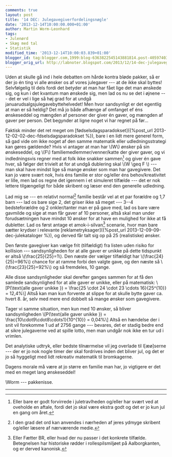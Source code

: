 ```yaml
---
comments: true
layout: post
title: '14 DEC: Julegavegiverfordelingsnøgle'
date: '2013-12-14T10:00:00.000+01:00'
author: Martin Worm-Leonhard
tags:
- Julenørd
- Skæg med tal
- Statistik
modified_time: '2013-12-14T10:00:03.839+01:00'
blogger_id: tag:blogger.com,1999:blog-6363822545143881814.post-4059740390404117478
blogger_orig_url: http://labnoter.blogspot.com/2013/12/14-dec-julegavegiverfordelingsngle.html
---
```


Uden at skulle gå ind i hele debatten om hårde kontra bløde pakker, så
er der jo én ting vi alle ønsker os af vores julegaver --- at de ikke skal
byttes! Selvfølgelig til dels fordi det betyder at man har fået lige det
man ønskede sig, og kun i det kvantum man ønskede sig, men lad os nu se
det i øjnene --- det er vel i lige så høj grad for at undgå
januarudsalgsjulegavebyttehelvedet! 
Men hvor sandsynligt er det egentlig
at man er så heldig? Det må jo både afhænge af omfanget ef éns
ønskeseddel og mængden af personer der giver én gaver, og mængden af
gaver per person. Det begynder at ligne noget vi har regnet på før...

Faktisk minder det ret meget om
[fødselsdagsparadokset]({%post_url 2013-12-02-02-dec-fdselsdagsparadokset %}),
bare i en lidt mere generel form, så gad vide om ikke noget af den samme
matematik eller udledningsstrategi kan gøres gældende?
Hvis vi antager at man har \\(W\\) ønsker på sin ønskeseddel, og \\(F\\)
familiemedlemmer/venner/katte der giver gaver, og vi indledningsvis
regner med at folk ikke snakker sammen[^1] og giver én gave hver, så
følger det trivielt at for at undgå dublering skal \\(W \geq F \\) ---
man skal have mindst lige så mange ønsker som man har gavegivere. 
Det kan jo være svært nok, hvis éns familie er stor og/eller éns
behov/kreativitet er lille, men lad os regne det igennem i et simuleret
tilfælde --- det er nok lettere tilgængeligt for både skribent og læser
end den generelle udledning.

Lad mig se --- en relativt normal[^2] familie består vel at et par
forældre og 1,7 barn --- lad os bare sige 2, det griser ikke så meget ---
3--4 bedsteforældre og 2 onkler/tanter man er på gave med, lad os bare
være gavmilde og sige at man får gaver af 10 personer, altså skal man
under forudsætningen have mindst 10 ønsker for at have en mulighed for
ikke at få dubletter. Lad os først antage et amok-i-silvan[^3]
scenarie, hvor man bare sætter krydser i relevante
[reklametryksager]({%post_url 2013-12-09-09-dec-julekataloger %}),
og derved får talt sig op på 25 (realistiske) ønsker.

Den første gavegiver kan vælge frit (tilfældigt) fra listen uden risiko
for kollision --- sandsynligheden for at alle gaver er unikke på dette
tidspunkt er altså \\(\frac{25}{25}=1\\).
Den næste der vælger tilfældigt har \\(\frac{24}{25}=96\%\\) chance
for at ramme forbi den valgte gave, og den næste så
\\(\frac{23}{25}=92\%\\) og så fremdeles, 10 gange. 

Alle disse
sandsynligheder skal derefter ganges sammen for at få den samlede
sandsynlighed for at alle gaver er unikke, eller på matematisk: 
\\[P(\text{alle gaver unikke }) = \frac{25 \cdot 24 \cdot 23 \cdots 16}{25^{10}} = 12,4\%\\]
Altså kan man kun forvente at slippe for at skulle bytte gaver ca. hvert
8. år, selv med mere end dobbelt så mange ønsker som gavegivere. 

Tager
vi samme situation, men kun med 10 ønsker, så bliver sandsynligheden
\\[P(\\text{alle gaver unikke }) = \frac{10\cdot9\cdot8\cdots1}{10^{10}} = 0,04\%\\]
Altså en hændelse der i snit vil forekomme 1 ud af 2756 gange --- bevares,
det er stadig bedre end at sikre julegaverne ved at spille lotto, men
man undgår nok ikke en tur ud i vrimlen.

Det analytiske udtryk, eller bedste tilnærmelse vil jeg overlade til
l\[æø\]serne --- der er jo nok nogle timer der skal fordrives inden det
bliver jul, og det er jo så hyggeligt med lidt rekreativ matematik til
bromkagerne.

Dagens morale må være at jo større en familie man har, jo vigtigere er
det med en meget lang ønskeseddel!

\\Worm --- pakkenisse.

------------------------------------------------------------------------

[^1]: Eller bare er godt forvirrede i juletravlheden og/eller har svært
    ved at oveholde en aftale, fordi det jo skal være ekstra godt og det er
    jo kun jul en gang om året.

[^2]: I den grad det ord kan anvendes i nærheden af jeres ydmyge
    skribent og/eller læsere af nærværende medie.

[^3]: Eller Fætter BR, eller hvad der nu passer i det konkrete
    tilfælde. Betegnelsen har historiske rødder i rollespilsmiljøet på
    Aalborgkanten, og er derved kanonisk.
